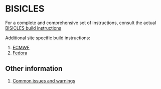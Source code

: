 # BISICLES

For a complete and comprehensive set of instructions, consult the actual [BISICLES build instructions](http://davis.lbl.gov/Manuals/BISICLES-DOCS/index.html)

Additional site specific build instructions:

1. [ECMWF](BISICLES_ECMWF.md)
2. [Fedora](BISICLES_fedora.md)

## Other information
1. [Common issues and warnings](warning_issues.md)
